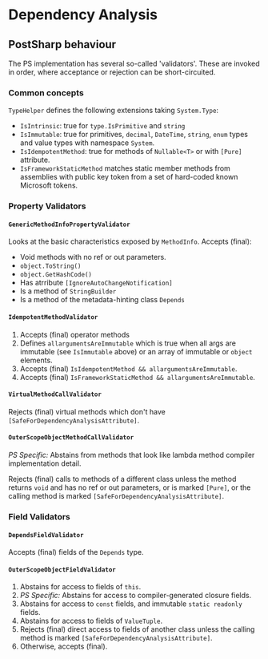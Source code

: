 ﻿# Dependency Analysis

## PostSharp behaviour

The PS implementation has several so-called 'validators'. These are invoked in order, where acceptance or rejection can be short-circuited.

### Common concepts

`TypeHelper` defines the following extensions taking `System.Type`:

- `IsIntrinsic`: true for `type.IsPrimitive` and `string`
- `IsImmutable`: true for primitives, `decimal`, `DateTime`, `string`, `enum` types and value types with namespace `System`.
- `IsIdempotentMethod`: true for methods of `Nullable<T>` or with `[Pure]` attribute.
- `IsFrameworkStaticMethod` matches static member methods from assemblies with public key token from a set of hard-coded known Microsoft tokens.

### Property Validators

#### `GenericMethodInfoPropertyValidator`

Looks at the basic characteristics exposed by `MethodInfo`. Accepts (final):

- Void methods with no ref or out parameters.
- `object.ToString()`
- `object.GetHashCode()`
- Has atrribute `[IgnoreAutoChangeNotification]`
- Is a method of `StringBuilder`
- Is a method of the metadata-hinting class `Depends`

#### `IdempotentMethodValidator`

1. Accepts (final) operator methods
2. Defines `allargumentsAreImmutable` which is true when all args are immutable (see `IsImmutable` above) or an array of immutable or `object` elements.
3. Accepts (final) `IsIdempotentMethod && allargumentsAreImmutable`.
4. Accepts (final) `IsFrameworkStaticMethod && allargumentsAreImmutable`.

#### `VirtualMethodCallValidator`

Rejects (final) virtual methods which don't have `[SafeForDependencyAnalysisAttribute]`.

#### `OuterScopeObjectMethodCallValidator`

_PS Specific:_ Abstains from methods that look like lambda method compiler implementation detail.

Rejects (final) calls to methods of a different class unless the method returns `void` and has no ref or out parameters, or is marked `[Pure]`, or the calling method is marked `[SafeForDependencyAnalysisAttribute]`.

### Field Validators

#### `DependsFieldValidator`

Accepts (final) fields of the `Depends` type.

#### `OuterScopeObjectFieldValidator`

1. Abstains for access to fields of `this`.
2. _PS Specific:_ Abstains for access to compiler-generated closure fields.
3. Abstains for access to `const` fields, and immutable `static readonly` fields.
4. Abstains for access to fields of `ValueTuple`.
5. Rejects (final) direct access to fields of another class unless the calling method is marked `[SafeForDependencyAnalysisAttribute]`.
6. Otherwise, accepts (final).